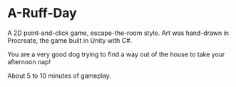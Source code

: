 # A-Ruff-Day
A 2D point-and-click game, escape-the-room style. Art was hand-drawn in Procreate, the game built in Unity with C#.

You are a very good dog trying to find a way out of the house to take your afternoon nap!

About 5 to 10 minutes of gameplay.
